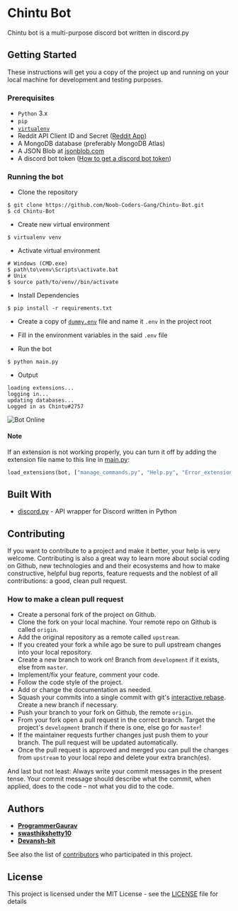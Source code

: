 # Chintu Bot

Chintu bot is a multi-purpose discord bot written in discord.py

## Getting Started

These instructions will get you a copy of the project up and running on your local machine for development and testing purposes.

### Prerequisites

* `Python` 3.x
* `pip`
* [`virtualenv`](https://virtualenv.pypa.io/en/latest/)
* Reddit API Client ID and Secret ([Reddit App](https://www.reddit.com/prefs/apps))
* A MongoDB database (preferably MongoDB Atlas)
* A JSON Blob at [jsonblob.com](https://jsonblob.com)
* A discord bot token ([How to get a discord bot token](https://gist.github.com/frank-dspeed/db39a021c1cb006ddc5b9b771667d273))

### Running the bot

* Clone the repository

```shell script
$ git clone https://github.com/Noob-Coders-Gang/Chintu-Bot.git
$ cd Chintu-Bot
```

* Create new virtual environment

```shell script
$ virtualenv venv
```
* Activate virtual environment

```shell script
# Windows (CMD.exe)
$ path\to\venv\Scripts\activate.bat
# Unix
$ source path/to/venv//bin/activate
```
* Install Dependencies
```shell script
$ pip install -r requirements.txt
```
* Create a copy of [`dummy.env`](dummy.env) file and name it `.env` in the project root

* Fill in the environment variables in the said `.env` file

* Run the bot 
```shell script
$ python main.py
```
* Output
```
loading extensions...
logging in...
updating databases...
Logged in as Chintu#2757
```
![Bot Online](https://cdn.discordapp.com/attachments/819532187820883968/843057699167535124/unknown.png)

#### Note
If an extension is not working properly, you can turn it off by adding the extension file name to this line in [main.py](./main.py):
```python
load_extensions(bot, ["manage_commands.py", "Help.py", "Error_extension.py"])
```

## Built With

* [discord.py](https://github.com/Rapptz/discord.py) - API wrapper for Discord written in Python

## Contributing

If you want to contribute to a project and make it better, your help is very welcome. Contributing is also a great way to learn more about social coding on Github, new technologies and and their ecosystems and how to make constructive, helpful bug reports, feature requests and the noblest of all contributions: a good, clean pull request.

### How to make a clean pull request

- Create a personal fork of the project on Github.
- Clone the fork on your local machine. Your remote repo on Github is called `origin`.
- Add the original repository as a remote called `upstream`.
- If you created your fork a while ago be sure to pull upstream changes into your local repository.
- Create a new branch to work on! Branch from `development` if it exists, else from `master`.
- Implement/fix your feature, comment your code.
- Follow the code style of the project.
- Add or change the documentation as needed.
- Squash your commits into a single commit with git's [interactive rebase](https://help.github.com/articles/interactive-rebase). Create a new branch if necessary.
- Push your branch to your fork on Github, the remote `origin`.
- From your fork open a pull request in the correct branch. Target the project's `development` branch if there is one, else go for `master`!
- If the maintainer requests further changes just push them to your branch. The pull request will be updated automatically.
- Once the pull request is approved and merged you can pull the changes from `upstream` to your local repo and delete
your extra branch(es).

And last but not least: Always write your commit messages in the present tense. Your commit message should describe what the commit, when applied, does to the code – not what you did to the code.

## Authors

* [**ProgrammerGaurav**](https://github.com/programmergaurav)
* [**swasthikshetty10**](https://github.com/swasthikshetty10)
* [**Devansh-bit**](https://github.com/Devansh-bit)

See also the list of [contributors](https://github.com/Noob-Coders-Gang/Chintu-Bot/contributors) who participated in this project.

## License

This project is licensed under the MIT License - see the [LICENSE](./LICENSE) file for details

